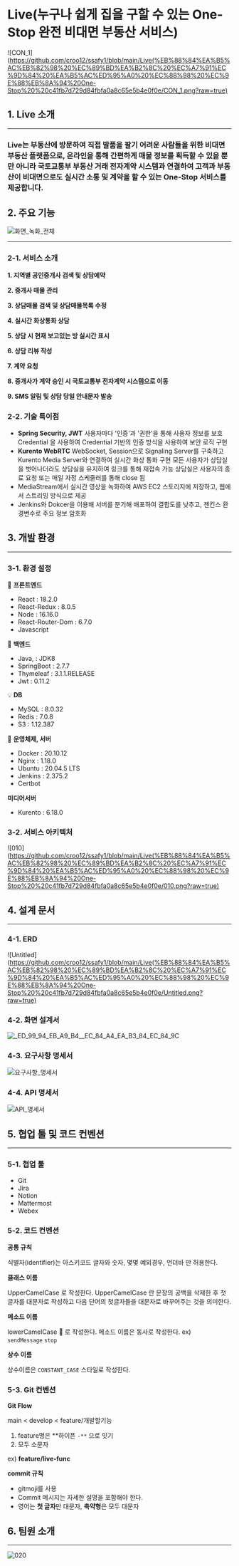 # Live(누구나 쉽게 집을 구할 수 있는 One-Stop 완전 비대면 부동산 서비스)

![CON_1](https://github.com/croo12/ssafy1/blob/main/Live(%EB%88%84%EA%B5%AC%EB%82%98%20%EC%89%BD%EA%B2%8C%20%EC%A7%91%EC%9D%84%20%EA%B5%AC%ED%95%A0%20%EC%88%98%20%EC%9E%88%EB%8A%94%20One-Stop%20%20c41fb7d729d84fbfa0a8c65e5b4e0f0e/CON_1.png?raw=true)


## 1. Live 소개

---

### Live는 부동산에 방문하여 직접 발품을 팔기 어려운 사람들을 위한 비대면 부동산 플랫폼으로,  온라인을 통해 간편하게 매물 정보를 획득할 수 있을 뿐만 아니라 국토교통부 부동산 거래 전자계약 시스템과 연결하여 고객과 부동산이 비대면으로도 실시간 소통 및 계약을 할 수 있는 One-Stop 서비스를 제공합니다.

## 2. 주요 기능

![화면_녹화_전체](/uploads/46cc39ffbc6c2d0d4ba372d99c0f8ad4/화면_녹화_전체.gif)

---

### 2-1.  서비스 소개

**1. 지역별 공인중개사 검색 및 상담예약**

**2. 중개사 매물 관리**

**3. 상담매물 검색 및 상담매물목록 수정**

**4. 실시간 화상통화 상담**

**5. 상담 시 현재 보고있는 방 실시간 표시**

**6. 상담 리뷰 작성**

**7. 계약 요청**

**8. 중개사가 계약 승인 시 국토교통부 전자계약 시스템으로 이동**

**9. SMS 알림 및 상담 당일 안내문자 발송**

### 2-2. 기술 특이점

- **Spring Security, JWT**
사용자마다 '인증'과 '권한'을 통해 사용자 정보를 보호
Credential 을 사용하여 Credential 기반의 인증 방식을 사용하여 보안 로직 구현
- **Kurento WebRTC**
WebSocket, Session으로 Signaling Server를 구축하고 Kurento Media Server와 연결하여 실시간 화상 통화 구현
모든 사용자가 상담실을 벗어나더라도 상담실을 유지하여 링크를 통해 재접속 가능
상담실은 사용자의 종료 요청 또는 매일 자정 스케줄러를 통해 close 됨
- MediaStream에서 실시간 영상을 녹화하여 AWS EC2 스토리지에 저장하고, 웹에서 스트리밍 방식으로 제공
- Jenkins와 Dokcer을 이용해 서버를 분기해 배포하여 결합도를 낮추고, 젠킨스 환경변수로 주요 정보 암호화

## 3. 개발 환경

---

### 3-1. 환경 설정

💎 **프론트엔드**

- React : 18.2.0
- React-Redux : 8.0.5
- Node : 16.16.0
- React-Router-Dom : 6.7.0
- Javascript

👑 **백엔드**

- Java, : JDK8
- SpringBoot : 2.7.7
- Thymeleaf : 3.1.1.RELEASE
- Jwt : 0.11.2

💡 **DB**

- MySQL :  8.0.32
- Redis : 7.0.8
- S3 : 1.12.387

🌳 **운영체제, 서버**

- Docker : 20.10.12
- Nginx : 1.18.0
- Ubuntu : 20.04.5 LTS
- Jenkins : 2.375.2
- Certbot

**미디어서버**

- Kurento : 6.18.0

### 3-2. 서비스 아키텍처

![010](https://github.com/croo12/ssafy1/blob/main/Live(%EB%88%84%EA%B5%AC%EB%82%98%20%EC%89%BD%EA%B2%8C%20%EC%A7%91%EC%9D%84%20%EA%B5%AC%ED%95%A0%20%EC%88%98%20%EC%9E%88%EB%8A%94%20One-Stop%20%20c41fb7d729d84fbfa0a8c65e5b4e0f0e/010.png?raw=true)


## 4. 설계 문서

---

### 4-1. ERD

![Untitled](https://github.com/croo12/ssafy1/blob/main/Live(%EB%88%84%EA%B5%AC%EB%82%98%20%EC%89%BD%EA%B2%8C%20%EC%A7%91%EC%9D%84%20%EA%B5%AC%ED%95%A0%20%EC%88%98%20%EC%9E%88%EB%8A%94%20One-Stop%20%20c41fb7d729d84fbfa0a8c65e5b4e0f0e/Untitled.png?raw=true)


### 4-2. 화면 설계서

![_ED_99_94_EB_A9_B4__EC_84_A4_EA_B3_84_EC_84_9C](/uploads/e5387e076af85891b0116703f2255183/_ED_99_94_EB_A9_B4__EC_84_A4_EA_B3_84_EC_84_9C.png)


### 4-3. 요구사항 명세서

![요구사항_명세서](/uploads/1dad104a101bd9319ae8fe962ad2279e/요구사항_명세서.gif)


### 4-4. API 명세서

![API_명세서](/uploads/b7bac6b6df9fe90669788402ada98899/API_명세서.gif)


## 5. 협업 툴 및 코드 컨벤션

---

### 5-1. 협업 툴

- Git
- Jira
- Notion
- Mattermost
- Webex

### 5-2. 코드 컨벤션

**공통 규칙**

식별자(identifier)는 아스키코드 글자와 숫자, 몇몇 예외경우, 언더바 만 허용한다. 

**클래스 이름**

UpperCamelCase 로 작성한다. UpperCamelCase 란 문장의 공백을 삭제한 후 첫글자를 대문자로 작성하고 다음 단어의 첫글자들을 대문자로 바꾸어주는 것을 의미한다.

**메소드 이름**

lowerCamelCase 🐫 로 작성한다. 메소드 이름은 동사로 작성한다. ex) `sendMessage` `stop`

**상수 이름**

상수이름은 `CONSTANT_CASE` 스타일로 작성한다. 

### 5-3. Git 컨벤션

**Git Flow**

main < develop < feature/개발할기능

1. feature명은 **하이픈 `-**` 으로 잇기
2. 모두 소문자

ex) **feature/live-func**

**commit 규칙**

- gitmoji를 사용
- Commit 메시지는 자세한 설명을 포함해야 한다.
- 영어는 **첫 글자**만 대문자, **축약형**은 모두 대문자

## 6. 팀원 소개

---

![020](/uploads/bb106efaa6d9726104af4a479534e0ab/020.png)
